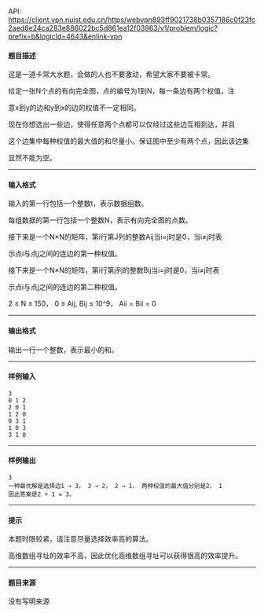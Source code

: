 API: https://client.vpn.nuist.edu.cn/https/webvpn893ff9021738b0357186c0f23fc2aed6e24ca283e886022bc5d861ea12f03963/v1/problem/logic?prefix=b&logicId=4643&enlink-vpn

#### 题目描述

这是一道卡常大水题，会做的人也不要激动，希望大家不要被卡常。

给定一张N个点的有向完全图，点的编号为1到N，每一条边有两个权值，注

意x到y的边和y到x的边的权值不一定相同。

现在你想选出一些边，使得任意两个点都可以仅经过这些边互相到达，并且

这个边集中每种权值的最大值的和尽量小。保证图中至少有两个点，因此该边集

显然不能为空。

---

#### 输入格式

输入的第一行包括一个整数t，表示数据组数。

每组数据的第一行包括一个整数N，表示有向完全图的点数。

接下来是一个N×N的矩阵，第i行第J列的整数Aij当i=j时是0，当i≠j时表

示点i与点j之间的连边的第一种权值。

接下来是一个N×N的矩阵，第i行第j列的整数Bij当i=j时是0，当i≠j时表

示点i与点j之间的连边的第二种权值。

2 ≤ N ≤ 150， 0 ≤ Aij, Bij ≤ 10^9， Aii = Bii = 0

---

#### 输出格式

输出一行一个整数，表示最小的和。

---

#### 样例输入
```
3
0 1 2
2 0 1
1 2 0
0 3 1
1 0 3
3 1 0
```

---

#### 样例输出
```
3
一种最优解是选择边1 → 3， 3 → 2， 2 → 1， 两种权值的最大值分别是2， 1
因此答案是2 + 1 = 3。
```

---

#### 提示

本题时限较紧，请注意尽量选择效率高的算法。

高维数组寻址的效率不高，因此优化高维数组寻址可以获得很高的效率提升。

---

#### 题目来源

没有写明来源